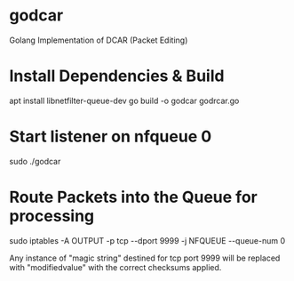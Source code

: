 # godcar
Golang Implementation of DCAR (Packet Editing)

# Install Dependencies & Build
apt install libnetfilter-queue-dev
go build -o godcar godrcar.go

# Start listener on nfqueue 0
sudo ./godcar

# Route Packets into the Queue for processing
sudo iptables -A OUTPUT -p tcp --dport 9999 -j NFQUEUE --queue-num 0

Any instance of "magic string" destined for tcp port 9999 will be replaced with "modifiedvalue" with the correct checksums applied.